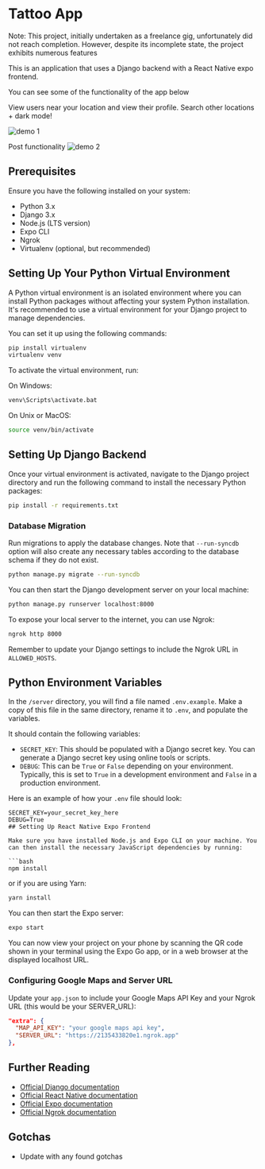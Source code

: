 
# Tattoo App

Note: This project, initially undertaken as a freelance gig, unfortunately did not reach completion. However, despite its incomplete state, the project exhibits numerous features

This is an application that uses a Django backend with a React Native expo frontend.

You can see some of the functionality of the app below

View users near your location and view their profile. Search other locations + dark mode!

![demo 1](demo/1.gif)

Post functionality
![demo 2](demo/2.gif)

## Prerequisites

Ensure you have the following installed on your system:

- Python 3.x
- Django 3.x
- Node.js (LTS version)
- Expo CLI
- Ngrok
- Virtualenv (optional, but recommended)

## Setting Up Your Python Virtual Environment

A Python virtual environment is an isolated environment where you can install Python packages without affecting your system Python installation. It's recommended to use a virtual environment for your Django project to manage dependencies.

You can set it up using the following commands:

```bash
pip install virtualenv
virtualenv venv
```

To activate the virtual environment, run:

On Windows:

```bash
venv\Scripts\activate.bat
```

On Unix or MacOS:

```bash
source venv/bin/activate
```

## Setting Up Django Backend

Once your virtual environment is activated, navigate to the Django project directory and run the following command to install the necessary Python packages:

```bash
pip install -r requirements.txt
```

### Database Migration

Run migrations to apply the database changes. Note that `--run-syncdb` option will also create any necessary tables according to the database schema if they do not exist.

```bash
python manage.py migrate --run-syncdb
```

You can then start the Django development server on your local machine:

```bash
python manage.py runserver localhost:8000
```

To expose your local server to the internet, you can use Ngrok:

```bash
ngrok http 8000
```

Remember to update your Django settings to include the Ngrok URL in `ALLOWED_HOSTS`.

## Python Environment Variables

In the `/server` directory, you will find a file named `.env.example`. Make a copy of this file in the same directory, rename it to `.env`, and populate the variables.

It should contain the following variables:

- `SECRET_KEY`: This should be populated with a Django secret key. You can generate a Django secret key using online tools or scripts.
- `DEBUG`: This can be `True` or `False` depending on your environment. Typically, this is set to `True` in a development environment and `False` in a production environment.

Here is an example of how your `.env` file should look:

```env
SECRET_KEY=your_secret_key_here
DEBUG=True
## Setting Up React Native Expo Frontend

Make sure you have installed Node.js and Expo CLI on your machine. You can then install the necessary JavaScript dependencies by running:

```bash
npm install
```

or if you are using Yarn:

```bash
yarn install
```

You can then start the Expo server:

```bash
expo start
```

You can now view your project on your phone by scanning the QR code shown in your terminal using the Expo Go app, or in a web browser at the displayed localhost URL.

### Configuring Google Maps and Server URL

Update your `app.json` to include your Google Maps API Key and your Ngrok URL (this would be your SERVER_URL):

```json
"extra": {
  "MAP_API_KEY": "your google maps api key",
  "SERVER_URL": "https://2135433820e1.ngrok.app"
},
```
## Further Reading

- [Official Django documentation](https://docs.djangoproject.com/en/3.2/)
- [Official React Native documentation](https://reactnative.dev/docs/getting-started)
- [Official Expo documentation](https://docs.expo.dev/)
- [Official Ngrok documentation](https://ngrok.com/docs)

## Gotchas
- Update with any found gotchas